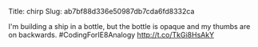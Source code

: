 Title: chirp
Slug: ab7bf88d336e50987db7cda6fd8332ca

I'm building a ship in a bottle, but the bottle is opaque and my thumbs are on backwards. #CodingForIE8Analogy <a href="http://t.co/TkGi8HsAkY">http://t.co/TkGi8HsAkY</a>
